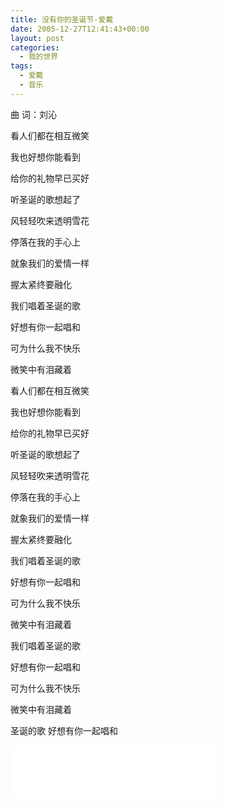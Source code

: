 ```yaml
---
title: 没有你的圣诞节-爱戴
date: 2005-12-27T12:41:43+00:00
layout: post
categories:
  - 我的世界
tags:
  - 爱戴
  - 音乐
---
```


曲 词：刘沁

看人们都在相互微笑

我也好想你能看到

给你的礼物早已买好

听圣诞的歌想起了

风轻轻吹来透明雪花

停落在我的手心上

就象我们的爱情一样

握太紧终要融化

我们唱着圣诞的歌

好想有你一起唱和

可为什么我不快乐

微笑中有泪藏着

看人们都在相互微笑

我也好想你能看到

给你的礼物早已买好

听圣诞的歌想起了

风轻轻吹来透明雪花

停落在我的手心上

就象我们的爱情一样

握太紧终要融化

我们唱着圣诞的歌

好想有你一起唱和

可为什么我不快乐

微笑中有泪藏着

我们唱着圣诞的歌

好想有你一起唱和

可为什么我不快乐

微笑中有泪藏着

圣诞的歌 好想有你一起唱和

<iframe frameborder="no" border="0" marginwidth="0" marginheight="0" width=330 height=86 src="//music.163.com/outchain/player?type=2&id=205738&auto=1&height=66"></iframe>